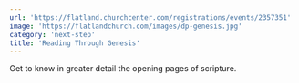```yaml
---
url: 'https://flatland.churchcenter.com/registrations/events/2357351'
image: 'https://flatlandchurch.com/images/dp-genesis.jpg'
category: 'next-step'
title: 'Reading Through Genesis'
---
```


Get to know in greater detail the opening pages of scripture.
